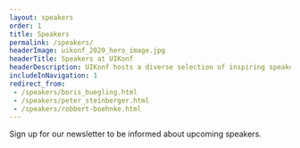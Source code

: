 ```yaml
---
layout: speakers
order: 1
title: Speakers
permalink: /speakers/
headerImage: uikonf_2020_hero_image.jpg
headerTitle: Speakers at UIKonf
headerDescription: UIKonf hosts a diverse selection of inspiring speakers. We select and invite about half of our speakers. The other half is selected by our community through our anonymous call for proposals system. Details coming soon.
includeInNavigation: 1
redirect_from:
 - /speakers/boris_buegling.html
 - /speakers/peter_steinberger.html
 - /speakers/robbert-boehnke.html
---
```


Sign up for our newsletter to be informed about upcoming speakers.

